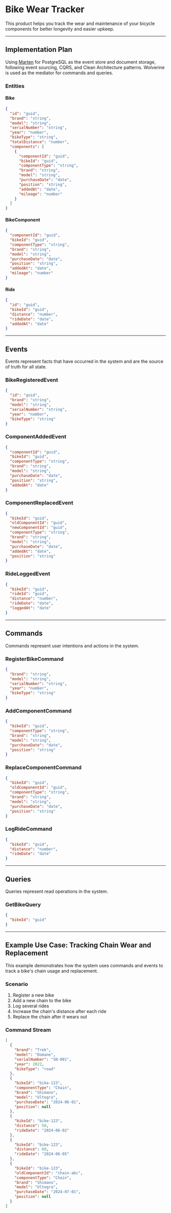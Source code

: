 # Bike Wear Tracker

This product helps you track the wear and maintenance of your bicycle components for better longevity and easier upkeep.

---

## Implementation Plan

Using [Marten](https://martendb.io/introduction.html) for PostgreSQL as the event store and document storage, following event sourcing, CQRS, and Clean Architecture patterns. Wolverine is used as the mediator for commands and queries.

### Entities

#### Bike

```json
{
  "id": "guid",
  "brand": "string",
  "model": "string",
  "serialNumber": "string",
  "year": "number",
  "bikeType": "string",
  "totalDistance": "number",
  "components": [
    {
      "componentId": "guid",
      "bikeId": "guid",
      "componentType": "string",
      "brand": "string",
      "model": "string",
      "purchaseDate": "date",
      "position": "string",
      "addedAt": "date",
      "mileage": "number"
    }
  ]
}
```

#### BikeComponent

```json
{
  "componentId": "guid",
  "bikeId": "guid",
  "componentType": "string",
  "brand": "string",
  "model": "string",
  "purchaseDate": "date",
  "position": "string",
  "addedAt": "date",
  "mileage": "number"
}
```

#### Ride

```json
{
  "id": "guid",
  "bikeId": "guid",
  "distance": "number",
  "rideDate": "date",
  "addedAt": "date"
}
```

---

## Events

Events represent facts that have occurred in the system and are the source of truth for all state.

### BikeRegisteredEvent

```json
{
  "id": "guid",
  "brand": "string",
  "model": "string",
  "serialNumber": "string",
  "year": "number",
  "bikeType": "string"
}
```

### ComponentAddedEvent

```json
{
  "componentId": "guid",
  "bikeId": "guid",
  "componentType": "string",
  "brand": "string",
  "model": "string",
  "purchaseDate": "date",
  "position": "string",
  "addedAt": "date"
}
```

### ComponentReplacedEvent

```json
{
  "bikeId": "guid",
  "oldComponentId": "guid",
  "newComponentId": "guid",
  "componentType": "string",
  "brand": "string",
  "model": "string",
  "purchaseDate": "date",
  "addedAt": "date",
  "position": "string"
}
```

### RideLoggedEvent

```json
{
  "bikeId": "guid",
  "rideId": "guid",
  "distance": "number",
  "rideDate": "date",
  "loggedAt": "date"
}
```

---

## Commands

Commands represent user intentions and actions in the system.

### RegisterBikeCommand

```json
{
  "brand": "string",
  "model": "string",
  "serialNumber": "string",
  "year": "number",
  "bikeType": "string"
}
```

### AddComponentCommand

```json
{
  "bikeId": "guid",
  "componentType": "string",
  "brand": "string",
  "model": "string",
  "purchaseDate": "date",
  "position": "string"
}
```

### ReplaceComponentCommand

```json
{
  "bikeId": "guid",
  "oldComponentId": "guid",
  "componentType": "string",
  "brand": "string",
  "model": "string",
  "purchaseDate": "date",
  "position": "string"
}
```

### LogRideCommand

```json
{
  "bikeId": "guid",
  "distance": "number",
  "rideDate": "date"
}
```

---

## Queries

Queries represent read operations in the system.

### GetBikeQuery

```json
{
  "bikeId": "guid"
}
```

---

## Example Use Case: Tracking Chain Wear and Replacement

This example demonstrates how the system uses commands and events to track a bike's chain usage and replacement.

### Scenario

1. Register a new bike
2. Add a new chain to the bike
3. Log several rides
4. Increase the chain's distance after each ride
5. Replace the chain after it wears out

### Command Stream

```json
[
  {
    "brand": "Trek",
    "model": "Domane",
    "serialNumber": "SN-001",
    "year": 2022,
    "bikeType": "road"
  },
  {
    "bikeId": "bike-123",
    "componentType": "Chain",
    "brand": "Shimano",
    "model": "Ultegra",
    "purchaseDate": "2024-06-01",
    "position": null
  },
  {
    "bikeId": "bike-123",
    "distance": 50,
    "rideDate": "2024-06-02"
  },
  {
    "bikeId": "bike-123",
    "distance": 60,
    "rideDate": "2024-06-05"
  },
  {
    "bikeId": "bike-123",
    "oldComponentId": "chain-abc",
    "componentType": "Chain",
    "brand": "Shimano",
    "model": "Ultegra",
    "purchaseDate": "2024-07-01",
    "position": null
  }
]
```